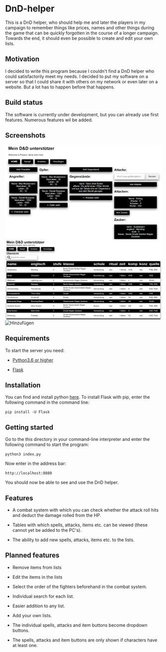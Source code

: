 # DnD-helper

This is a DnD helper, who should help me and later the players in my campaign to remember things like prices, 
names and other things during the game that can be quickly forgotten in the course of a longer campaign. Towards the end, 
it should even be possible to create and edit your own lists.

## Motivation

I decided to write this program because I couldn't find a DnD helper who could satisfactorily meet my needs. 
I decided to put my software on a server so that I could share it with others on my network or even later on a website.
But a lot has to happen before that happens.

## Build status

The software is currently under development, but you can already use first features.
Numerous features wil be added.

## Screenshots

![Kampfsystem](/images/Kampfsystem.png)
![Tabelle](/images/Tabelle.png)
![Hinzufügen](/images/Hinzufügen.png)

## Requirements

To start the server you need:

* [Python3.6 or higher](https://www.python.org)

* [Flask](https://palletsprojects.com/p/flask/)

## Installation

You can find and install python [here](https://www.python.org).
To install Flask with pip, enter the following command in the command line:

    pip install -U Flask
    
## Getting started 

Go to the this directory in your command-line interpreter and 
enter the following command to start the program:

    python3 index.py
    
Now enter in the address bar:

    http://localhost:8080
    
You should now be able to see and use the DnD helper.

## Features

* A combat system with which you can check whether the attack roll hits and deduct the damage rolled from the HP.

* Tables with which spells, attacks, items etc. can be viewed (these cannot yet be added to the PC's).

* The ability to add new spells, attacks, items etc. to the lists.

## Planned features

* Remove items from lists

* Edit the items in the lists

* Select the order of the fighters beforehand in the combat system.

* Individual search for each list.

* Easier addition to any list.

* Add your own lists.

* The individual spells, attacks and item buttons become dropdown buttons.

* The spells, attacks and item buttons are only shown if characters have at least one.
